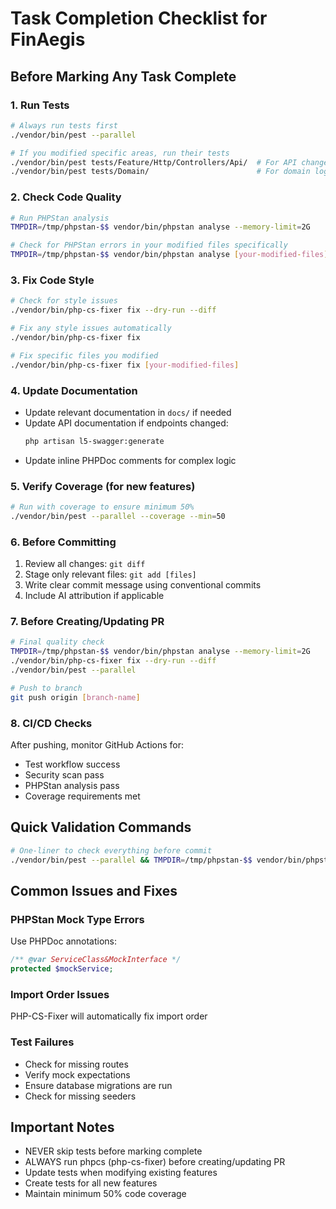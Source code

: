 # Task Completion Checklist for FinAegis

## Before Marking Any Task Complete

### 1. Run Tests
```bash
# Always run tests first
./vendor/bin/pest --parallel

# If you modified specific areas, run their tests
./vendor/bin/pest tests/Feature/Http/Controllers/Api/  # For API changes
./vendor/bin/pest tests/Domain/                        # For domain logic changes
```

### 2. Check Code Quality
```bash
# Run PHPStan analysis
TMPDIR=/tmp/phpstan-$$ vendor/bin/phpstan analyse --memory-limit=2G

# Check for PHPStan errors in your modified files specifically
TMPDIR=/tmp/phpstan-$$ vendor/bin/phpstan analyse [your-modified-files] --level=5
```

### 3. Fix Code Style
```bash
# Check for style issues
./vendor/bin/php-cs-fixer fix --dry-run --diff

# Fix any style issues automatically
./vendor/bin/php-cs-fixer fix

# Fix specific files you modified
./vendor/bin/php-cs-fixer fix [your-modified-files]
```

### 4. Update Documentation
- Update relevant documentation in `docs/` if needed
- Update API documentation if endpoints changed:
  ```bash
  php artisan l5-swagger:generate
  ```
- Update inline PHPDoc comments for complex logic

### 5. Verify Coverage (for new features)
```bash
# Run with coverage to ensure minimum 50%
./vendor/bin/pest --parallel --coverage --min=50
```

### 6. Before Committing
1. Review all changes: `git diff`
2. Stage only relevant files: `git add [files]`
3. Write clear commit message using conventional commits
4. Include AI attribution if applicable

### 7. Before Creating/Updating PR
```bash
# Final quality check
TMPDIR=/tmp/phpstan-$$ vendor/bin/phpstan analyse --memory-limit=2G
./vendor/bin/php-cs-fixer fix --dry-run --diff
./vendor/bin/pest --parallel

# Push to branch
git push origin [branch-name]
```

### 8. CI/CD Checks
After pushing, monitor GitHub Actions for:
- Test workflow success
- Security scan pass
- PHPStan analysis pass
- Coverage requirements met

## Quick Validation Commands
```bash
# One-liner to check everything before commit
./vendor/bin/pest --parallel && TMPDIR=/tmp/phpstan-$$ vendor/bin/phpstan analyse --memory-limit=2G && ./vendor/bin/php-cs-fixer fix --dry-run --diff
```

## Common Issues and Fixes

### PHPStan Mock Type Errors
Use PHPDoc annotations:
```php
/** @var ServiceClass&MockInterface */
protected $mockService;
```

### Import Order Issues
PHP-CS-Fixer will automatically fix import order

### Test Failures
- Check for missing routes
- Verify mock expectations
- Ensure database migrations are run
- Check for missing seeders

## Important Notes
- NEVER skip tests before marking complete
- ALWAYS run phpcs (php-cs-fixer) before creating/updating PR
- Update tests when modifying existing features
- Create tests for all new features
- Maintain minimum 50% code coverage
